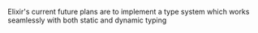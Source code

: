 Elixir's current future plans are to implement a type system which works seamlessly with both static and dynamic typing 
